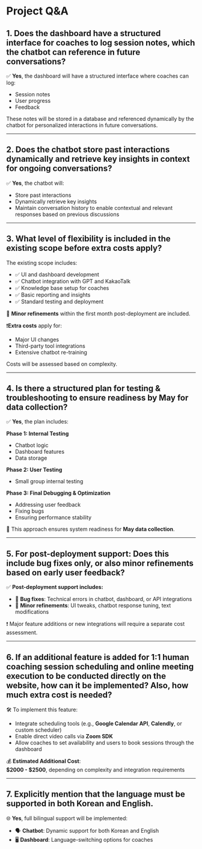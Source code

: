 # Project Q&A

## 1. Does the dashboard have a structured interface for coaches to log session notes, which the chatbot can reference in future conversations?

✅ **Yes**, the dashboard will have a structured interface where coaches can log:
- Session notes  
- User progress  
- Feedback  

These notes will be stored in a database and referenced dynamically by the chatbot for personalized interactions in future conversations.

---

## 2. Does the chatbot store past interactions dynamically and retrieve key insights in context for ongoing conversations?

✅ **Yes**, the chatbot will:
- Store past interactions  
- Dynamically retrieve key insights  
- Maintain conversation history to enable contextual and relevant responses based on previous discussions  

---

## 3. What level of flexibility is included in the existing scope before extra costs apply?

The existing scope includes:

- ✅ UI and dashboard development  
- ✅ Chatbot integration with GPT and KakaoTalk  
- ✅ Knowledge base setup for coaches  
- ✅ Basic reporting and insights  
- ✅ Standard testing and deployment  

🔄 **Minor refinements** within the first month post-deployment are included.

❗**Extra costs** apply for:
- Major UI changes  
- Third-party tool integrations  
- Extensive chatbot re-training  

Costs will be assessed based on complexity.

---

## 4. Is there a structured plan for testing & troubleshooting to ensure readiness by May for data collection?

✅ **Yes**, the plan includes:

**Phase 1: Internal Testing**  
- Chatbot logic  
- Dashboard features  
- Data storage  

**Phase 2: User Testing**  
- Small group internal testing  

**Phase 3: Final Debugging & Optimization**  
- Addressing user feedback  
- Fixing bugs  
- Ensuring performance stability  

📅 This approach ensures system readiness for **May data collection**.

---

## 5. For post-deployment support: Does this include bug fixes only, or also minor refinements based on early user feedback?

✅ **Post-deployment support includes:**

- 🐞 **Bug fixes**: Technical errors in chatbot, dashboard, or API integrations  
- 🔧 **Minor refinements**: UI tweaks, chatbot response tuning, text modifications  

❗ Major feature additions or new integrations will require a separate cost assessment.

---

## 6. If an additional feature is added for 1:1 human coaching session scheduling and online meeting execution to be conducted directly on the website, how can it be implemented? Also, how much extra cost is needed?

🛠️ To implement this feature:
- Integrate scheduling tools (e.g., **Google Calendar API**, **Calendly**, or custom scheduler)  
- Enable direct video calls via **Zoom SDK**  
- Allow coaches to set availability and users to book sessions through the dashboard  

💰 **Estimated Additional Cost**:  
**$2000 - $2500**, depending on complexity and integration requirements

---

## 7. Explicitly mention that the language must be supported in both Korean and English.

🌐 **Yes**, full bilingual support will be implemented:

- 🗣️ **Chatbot**: Dynamic support for both Korean and English  
- 🖥️ **Dashboard**: Language-switching options for coaches  
